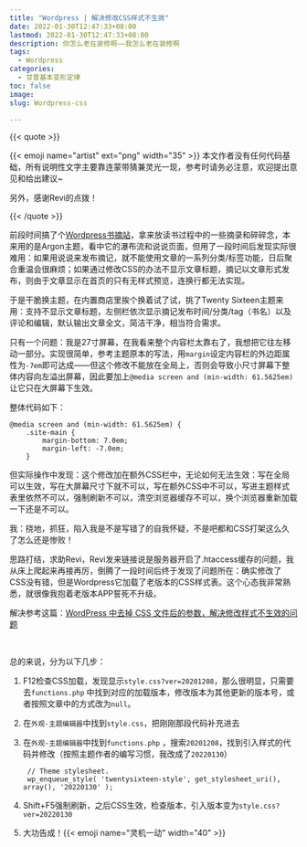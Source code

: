 ```yaml
---
title: "Wordpress | 解决修改CSS样式不生效"
date: 2022-01-30T12:47:33+08:00
lastmod: 2022-01-30T12:47:33+08:00
description: 你怎么老在装修啊——我怎么老在装修啊
tags:
  - Wordpress
categories:
  - 甘普基本变形定律
toc: false
image: 
slug: Wordpress-css

---
```


{{< quote >}}

{{< emoji name="artist"  ext="png" width="35" >}} 本文作者没有任何代码基础，所有说明性文字主要靠连蒙带猜兼灵光一现，参考时请务必注意，欢迎提出意见和给出建议~

另外，感谢Revi的点拨！

{{< /quote >}}

前段时间搞了个[Wordpress书摘站](https://ink.mantyke.icu/)，拿来放读书过程中的一些摘录和碎碎念，本来用的是Argon主题，看中它的瀑布流和说说页面，但用了一段时间后发现实际很难用：如果用说说来发布摘记，就不能使用文章的一系列分类/标签功能，日后聚合重温会很麻烦；如果通过修改CSS的办法不显示文章标题，摘记以文章形式发布，则由于文章显示在首页的只有无样式预览，连换行都无法实现。

于是干脆换主题，在内置商店里挨个换着试了试，挑了Twenty Sixteen主题来用：支持不显示文章标题，左侧栏依次显示摘记发布时间/分类/tag（书名）以及评论和编辑，默认输出文章全文，简洁干净，相当符合需求。

只有一个问题：我是27寸屏幕，在我看来整个内容栏太靠右了，我想把它往左移动一部分。实现很简单，参考主题原本的写法，用`margin`设定内容栏的外边距属性为`-7em`即可达成——但这个修改不能放在全局上，否则会导致小尺寸屏幕下整体内容向左溢出屏幕，因此要加上`@media screen and (min-width: 61.5625em)`让它只在大屏幕下生效。

整体代码如下：

```
@media screen and (min-width: 61.5625em) {
	.site-main {
		margin-bottom: 7.0em;
		margin-left: -7.0em;
	}
```

但实际操作中发现：这个修改加在额外CSS栏中，无论如何无法生效：写在全局可以生效，写在大屏幕尺寸下就不可以，写在额外CSS中不可以，写进主题样式表里依然不可以，强制刷新不可以，清空浏览器缓存不可以，换个浏览器重新加载一下还是不可以。

我：挠地，抓狂，陷入我是不是写错了的自我怀疑，不是吧都和CSS打架这么久了怎么还是惨败！

思路打结，求助Revi，Revi发来链接说是服务器开启了.htaccess缓存的问题，我从床上爬起来再接再厉，倒腾了一段时间后终于发现了问题所在：确实修改了CSS没有错，但是Wordpress它加载了老版本的CSS样式表。这个心态我非常熟悉，就很像我抱着老版本APP誓死不升级。

解决参考这篇：[WordPress 中去掉 CSS 文件后的参数，解决修改样式不生效的问题](https://cuiqingcai.com/809.html)

<br>

总的来说，分为以下几步：

1. F12检查CSS加载，发现显示`style.css?ver=20201208`，那么很明显，只需要去`functions.php` 中找到对应的加载版本，修改版本为其他更新的版本号，或者按照文章中的方式改为`null`。

2. 在`外观-主题编辑器`中找到`style.css`，把刚刚那段代码补充进去 

3. 在`外观-主题编辑器`中找到`functions.php` ，搜索`20201208`，找到引入样式的代码并修改（按照主题作者的编写习惯，我改成了`20220130`）

   ```
   	// Theme stylesheet.
   	wp_enqueue_style( 'twentysixteen-style', get_stylesheet_uri(), array(), '20220130' );
   ```

4. Shift+F5强制刷新，之后CSS生效，检查版本，引入版本变为`style.css?ver=20220130`

5. 大功告成！{{< emoji name="灵机一动"  width="40" >}}

   <br>

